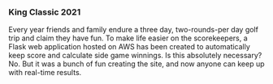 ### King Classic 2021
Every year friends and family endure a three day, two-rounds-per day golf trip and claim they have fun. To make life easier on the scorekeepers, a Flask web application hosted on AWS has been created to automatically keep score and calculate side game winnings. Is this absolutely necessary? No. But it was a bunch of fun creating the site, and now anyone can keep up with real-time results.
